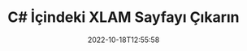 ---
############################# Static ############################
layout: "auto-gen-merger"
date: 2022-10-18T12:55:58
draft: false
otherformats: odp ods odt one otp ott pdf pps ppsx ppt pptx rtf tex vdx vsdm vsdx

############################# Head ############################
head_title: "C# İçindeki XLAM Sayfayı Çıkarın"
head_description: "Sayfaları bir XLAM dosyasından C# içinde hızla çıkarın. Belge birleştirme API'sini kullanarak seçilen sayfaları içeren yeni belgeyi kaydedin."

############################# Header ############################
title: "C# İçindeki XLAM Sayfayı Çıkarın"
description: "XLAM Sayfalarını birkaç satır .NET koduyla çıkarın."
bg_image: "https://cms.admin.containerize.com/templates/aspose/App_Themes/V3/images/bg/header1.png"
bg_overlay: false
button:
    enable: true
    icon: "fas fa-arrow-down"
    label: "Ücretsiz deneme sürümünü indirin"
    link: "https://downloads.groupdocs.com/merger/net"

############################# SubMenu ############################
submenu:
    enable: true

    left:
        img_alt: "GroupDocs.Merger for .NET"
        image: "https://cms.admin.containerize.com/templates/groupdocs/images/product-logos/90x90-noborder/groupdocs-merger-net.png"
        product: "GroupDocs.Merger"
        platform: ".NET"

    middle:
        button:

            # button loop
            - link: "https://apireference.groupdocs.com/merger/net"
              text: "API Referansı"

            # button loop
            - link: "https://github.com/groupdocs-merger"
              text: "Kod Örnekleri"

            # button loop
            - link: "https://products.groupdocs.app/merger/family"
              text: "Canlı Demolar"

            # button loop
            - link: "https://purchase.groupdocs.com/pricing/merger/net"
              text: "fiyatlandırma"

    right:
        link_download: "https://downloads.groupdocs.com/merger"
        link_learn: "https://docs.groupdocs.com/merger/net"
        link_buy: "https://purchase.groupdocs.com"

############################# About ############################
about:
    enable: true
    title: "GroupDocs.Merger for .NET API'si hakkında"
    content: |
        [GroupDocs.Merger for .NET](/tr/merger/net/), PDF, Microsoft Office (Word, Excel, PowerPoint) dahil olmak üzere çok çeşitli belge formatlarını güvenli bir şekilde birleştirme ve ayırma için basit bir çözüm sunar , OneNote), OpenDocument, HTML, resimler ve diğer birçok .NET uygulamasında. Kodun yalnızca birkaç satırını ekleyerek, belgelerdeki sayfaların yönünü taşıma, kaldırma, döndürme, değiştirme, çıkarma veya değiştirme gibi çeşitli belge işlemlerini gerçekleştirin. Belgeleri birleştirme API'si, sayfadaki belge yapısını, biçimlendirmeyi ve içeriği analiz etmek için belge sayfalarının görüntü olarak önizlemesini de destekler.
        
        GroupDocs.Merger API, dosya sayfası çıkarma özelliklerine ihtiyaç duyan kurumsal çözümler için doğru bir seçimdir. Bu API'ler, .NET Framework, .NET Standard, .NET Core, Mono dahil olmak üzere tüm büyük işletim sistemlerinde ve platformlarda iyi bir şekilde desteklenir.

############################# Steps ############################
steps:
    enable: true
    title_left: ".NET içindeki XLAM Dosya Sayfalarını Çıkarın"
    content_left: |
        [GroupDocs.Merger for .NET](/tr/merger/net}/), C# geliştiricilerinin bir XLAM dosyasından istenen sayfaları çıkarmasını ve farklı kaydetmesini kolaylaştırır birkaç kolay adımı uygulayarak seçilen sayfaları içeren yeni bir dosya.
        
        * Ortaya çıkan belgede görünmesi gereken sayfa numaralarıyla **ExtractOptions**'ı başlatın.
        * Yeni **Birleşme** örneği oluşturun ve kaynak belge yolunu yapıcı parametresi olarak iletin.
        * **ExtractPages**'i arayın ve **ExtractOptions** nesnesini iletin.
        * **Kaydet**'i arayın ve sonuçtaki belgeyi kaydetmek için dosya yolunu belirtin.

    title_right: "sistem gereksinimleri"
    content_right: |
        GroupDocs.Merger for .NET API'leri, tüm büyük platformlarda ve işletim sistemlerinde desteklenir. Aşağıdaki kodu çalıştırmadan önce lütfen aşağıdaki ön koşulların sisteminizde kurulu olduğundan emin olun.

        * İşletim Sistemleri: Microsoft Windows, Linux, MacOS
        * Geliştirme Ortamları: Visual Studio, Xamarin, MonoDevelop
        * çerçeveler: .NET Framework, .NET Standard, .NET Core, Mono
        * GroupDocs.Merger for .NET ürününün en son sürümünü [NuGet](https://www.nuget.org/packages/groupdocs.merger) adresinden indirin
         
    code: |
     {{% merger/additional-styles %}}
     {{< merger/code-merger title="C# örnek kodunu kullanarak XLAM dosya sayfaları nasıl ayıklanır">}}

        ```csharp    
        // GroupDocs.Merger API'sini kullanarak XLAM dosya sayfalarını çıkarın
        // Seçili sayfa numaralarıyla ExtractOptions sınıfını başlat
        ExtractOptions extractOptions = new ExtractOptions(new int[] { 2, 5 });

        // Giriş XLAM belgesiyle Birleşmeyi Örneklendir
        using (Merger merger = new Merger("input.xlam"))
          {
            // ExtractPages yöntemini çağırın ve buna ExtractOptions nesnesini iletin
            merger.ExtractPages(extractOptions);
    
            // Çıktı belgesini ayıklanan sayfalarla kaydetmek için Kaydet yöntemini çağırın
            merger.Save("output.xlam");
          }
        ```
     {{< /merger/code-merger >}}

############################# Demos ############################
demos:
    enable: true
    title: "Canlı Demolar - Çevrimiçi XLAM Sayfayı Çıkarın"
    content: |
       [GroupDocs.Merger Live Demos](https://products.groupdocs.app/splitter/extract-pages/xlam) web sitesini ziyaret ederek XLAM dosya sayfalarını hemen çıkarın.
       Canlı demo aşağıdaki avantajlara sahiptir.
        
############################# About Formats ############################
about_formats:
    enable: true

############################# More Formats ############################
more_formats:
    enable: true
    title: "Sayfaları Diğer Belge Formatlarından Çıkarın"
    content: |
        .NET, dosya biçimleri ve resimler için birleştirme ve bölme API'sini belgeler. Aşağıda belirtildiği gibi popüler dosya biçimlerinden bazılarını çıkarın.

############################# Back to top ###############################
back_to_top:
    enable: true
---